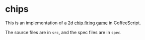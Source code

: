chips
=====


This is an implementation of a 2d [chip firing game](http://www.cs.wvu.edu/~angela/cs418a/node11.html) in CoffeeScript.

The source files are in `src`, and the spec files are in `spec`.
